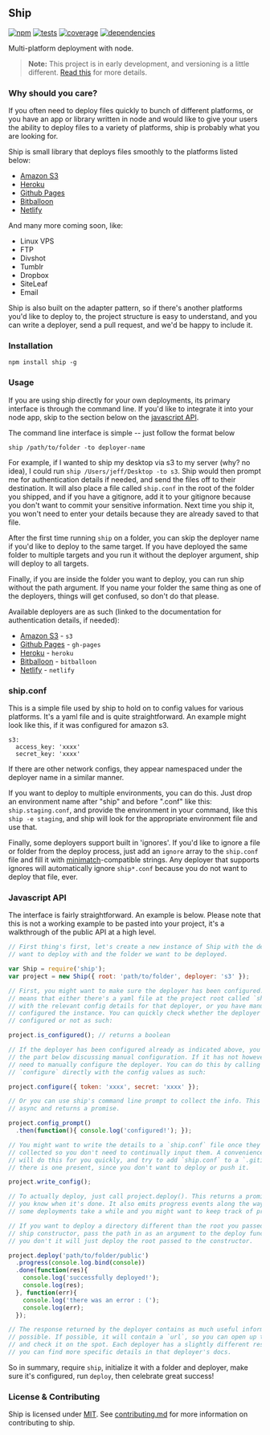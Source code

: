 Ship
----

[![npm](http://img.shields.io/npm/v/ship.svg?style=flat)](https://badge.fury.io/js/ship) [![tests](http://img.shields.io/travis/carrot/ship/master.svg?style=flat)](https://travis-ci.org/carrot/ship) [![coverage](http://img.shields.io/coveralls/carrot/ship.svg?style=flat)](https://coveralls.io/r/carrot/ship) [![dependencies](http://img.shields.io/gemnasium/carrot/ship.svg?style=flat)](https://gemnasium.com/carrot/ship)

Multi-platform deployment with node.

> **Note:** This project is in early development, and versioning is a little different. [Read this](http://markup.im/#q4_cRZ1Q) for more details.

### Why should you care?

If you often need to deploy files quickly to bunch of different platforms, or you have an app or library written in node and would like to give your users the ability to deploy files to a variety of platforms, ship is probably what you are looking for.

Ship is small library that deploys files smoothly to the platforms listed below:

- [Amazon S3](lib/deployers/s3)
- [Heroku](lib/deployers/heroku)
- [Github Pages](lib/deployers/gh-pages)
- [Bitballoon](lib/deployers/bitballoon)
- [Netlify](lib/deployers/netlify)

And many more coming soon, like:
- Linux VPS
- FTP
- Divshot
- Tumblr
- Dropbox
- SiteLeaf
- Email

Ship is also built on the adapter pattern, so if there's another platforms you'd like to deploy to, the project structure is easy to understand, and you can write a deployer, send a pull request, and we'd be happy to include it.

### Installation

`npm install ship -g`

### Usage

If you are using ship directly for your own deployments, its primary interface is through the command line. If you'd like to integrate it into your node app, skip to the section below on the [javascript API](#javascript-api).

The command line interface is simple -- just follow the format below

```
ship /path/to/folder -to deployer-name
```

For example, if I wanted to ship my desktop via s3 to my server (why? no idea), I could run `ship /Users/jeff/Desktop -to s3`. Ship would then prompt me for authentication details if needed, and send the files off to their destination. It will also place a file called `ship.conf` in the root of the folder you shipped, and if you have a gitignore, add it to your gitignore because you don't want to commit your sensitive information. Next time you ship it, you won't need to enter your details because they are already saved to that file.

After the first time running `ship` on a folder, you can skip the deployer name if you'd like to deploy to the same target. If you have deployed the same folder to multiple targets and you run it without the deployer argument, ship will deploy to all targets.

Finally, if you are inside the folder you want to deploy, you can run ship without the path argument. If you name your folder the same thing as one of the deployers, things will get confused, so don't do that please.

Available deployers are as such (linked to the documentation for authentication details, if needed):

- [Amazon S3](lib/deployers/s3) - `s3`
- [Github Pages](lib/deployers/gh-pages) - `gh-pages`
- [Heroku](lib/deployers/heroku) - `heroku`
- [Bitballoon](lib/deployers/bitballoon) - `bitballoon`
- [Netlify](lib/deployers/netlify) - `netlify`

### ship.conf

This is a simple file used by ship to hold on to config values for various platforms. It's a yaml file and is quite straightforward. An example might look like this, if it was configured for amazon s3.

```
s3:
  access_key: 'xxxx'
  secret_key: 'xxxx'
```

If there are other network configs, they appear namespaced under the deployer name in a similar manner.

If you want to deploy to multiple environments, you can do this. Just drop an environment name after "ship" and before ".conf" like this: `ship.staging.conf`, and provide the environment in your command, like this `ship -e staging`, and ship will look for the appropriate environment file and use that.

Finally, some deployers support built in 'ignores'. If you'd like to ignore a file or folder from the deploy process, just add an `ignore` array to the `ship.conf` file and fill it with [minimatch](https://github.com/isaacs/minimatch)-compatible strings. Any deployer that supports ignores will automatically ignore `ship*.conf` because you do not want to deploy that file, ever.

### Javascript API

The interface is fairly straightforward. An example is below. Please note that this is not a working example to be pasted into your project, it's a walkthrough of the public API at a high level.

```js
// First thing's first, let's create a new instance of Ship with the deployer we
// want to deploy with and the folder we want to be deployed.

var Ship = require('ship');
var project = new Ship({ root: 'path/to/folder', deployer: 's3' });

// First, you might want to make sure the deployer has been configured. This
// means that either there's a yaml file at the project root called `ship.conf`
// with the relevant config details for that deployer, or you have manually
// configured the instance. You can quickly check whether the deployer has been
// configured or not as such:

project.is_configured(); // returns a boolean

// If the deployer has been configured already as indicated above, you can skip
// the part below discussing manual configuration. If it has not however, you
// need to manually configure the deployer. You can do this by calling
// `configure` directly with the config values as such:

project.configure({ token: 'xxxx', secret: 'xxxx' });

// Or you can use ship's command line prompt to collect the info. This method is
// async and returns a promise.

project.config_prompt()
  .then(function(){ console.log('configured!'); });

// You might want to write the details to a `ship.conf` file once they have been
// collected so you don't need to continually input them. A convenience method
// will do this for you quickly, and try to add `ship.conf` to a `.gitignore` if
// there is one present, since you don't want to deploy or push it.

project.write_config();

// To actually deploy, just call project.deploy(). This returns a promise so
// you know when it's done. It also emits progress events along the way, since
// some deployments take a while and you might want to keep track of progress.

// If you want to deploy a directory different than the root you passed to the
// ship constructor, pass the path in as an argument to the deploy function. If
// you don't it will just deploy the root passed to the constructor.

project.deploy('path/to/folder/public')
  .progress(console.log.bind(console))
  .done(function(res){
    console.log('successfully deployed!');
    console.log(res);
  }, function(err){
    console.log('there was an error : (');
    console.log(err);
  });

// The response returned by the deployer contains as much useful information as
// possible. If possible, it will contain a `url`, so you can open up the site
// and check it on the spot. Each deployer has a slightly different response,
// you can find more specific details in that deployer's docs.
```

So in summary, require `ship`, initialize it with a folder and deployer, make sure it's configured, run `deploy`, then celebrate great success!

### License & Contributing

Ship is licensed under [MIT](license.md). See [contributing.md](contributing.md) for more information on contributing to ship.
